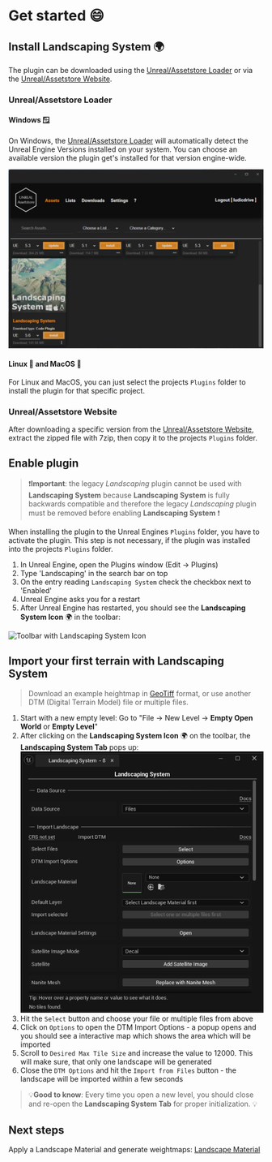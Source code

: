 # Get started :smile:

## Install Landscaping System 🌍

The plugin can be downloaded using the [Unreal/Assetstore Loader](https://unrealassetstore.com/unreal-assetstore-loader/) or via the [Unreal/Assetstore Website](https://unrealassetstore.com/my-account/downloads/).  

### Unreal/Assetstore Loader

#### Windows 🪟

On Windows, the [Unreal/Assetstore Loader](https://unrealassetstore.com/unreal-assetstore-loader/) will automatically detect the Unreal Engine Versions installed on your system. You can choose an available version the plugin get's installed for that version engine-wide.

![Unreal/Assetstore Loader](_media/unreal_assetstore_loader.png)

#### Linux 🐧 and MacOS 🍎

For Linux and MacOS, you can just select the projects `Plugins` folder to install the plugin for that specific project.

### Unreal/Assetstore Website

After downloading a specific version from the [Unreal/Assetstore Website](https://unrealassetstore.com/my-account/downloads/), extract the zipped file with 7zip, then copy it to the projects `Plugins` folder.

## Enable plugin

> ❗**Important**: the legacy *Landscaping* plugin cannot be used with __Landscaping System__ because __Landscaping System__ is fully backwards compatible and therefore the legacy *Landscaping* plugin must be removed before enabling __Landscaping System__ ❗

When installing the plugin to the Unreal Engines `Plugins` folder, you have to activate the plugin. This step is not necessary, if the plugin was installed into the projects `Plugins` folder.

1) In Unreal Engine, open the Plugins window (Edit -> Plugins)
2) Type 'Landscaping' in the search bar on top
3) On the entry reading `Landscaping System` check the checkbox next to 'Enabled'
4) Unreal Engine asks you for a restart
5) After Unreal Engine has restarted, you should see the __Landscaping System Icon__ 🌍 in the toolbar:  

![Toolbar with Landscaping System Icon](_media/ue5_toolbar_with_landscaping.jpg)

## Import your first terrain with Landscaping System

> Download an example heightmap in [GeoTiff](https://cloud.ludicdrive.com/s/4HQPy8phBTxEL4z/download) format, or use another DTM (Digital Terrain Model) file or multiple files.

1) Start with a new empty level: Go to "File -> New Level -> __Empty Open World__ or __Empty Level__"
2) After clicking on the __Landscaping System Icon__ 🌍 on the toolbar, the __Landscaping System Tab__ pops up:  
![Landscaping System Tab](_media/ue5_landscaping_system_tab.png)
3) Hit the `Select` button and choose your file or multiple files from above
4) Click on `Options` to open the DTM Import Options - a popup opens and you should see a interactive map which shows the area which will be imported
5) Scroll to `Desired Max Tile Size` and increase the value to 12000. This will make sure, that only one landscape will be generated
6) Close the `DTM Options` and hit the `Import from Files` button - the landscape will be imported within a few seconds

> 💡**Good to know**: Every time you open a new level, you should close and re-open the __Landscaping System Tab__ for proper initialization. :bulb:

## Next steps

Apply a Landscape Material and generate weightmaps: [Landscape Material](landcover.md?id=landcover)
